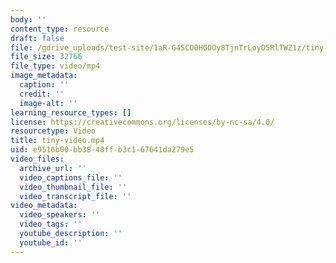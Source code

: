 ```yaml
---
body: ''
content_type: resource
draft: false
file: /gdrive_uploads/test-site/1aR-G4SCO0HGOOy8TjnTrLoyD5RlTWZ1z/tiny-video.mp4
file_size: 32766
file_type: video/mp4
image_metadata:
  caption: ''
  credit: ''
  image-alt: ''
learning_resource_types: []
license: https://creativecommons.org/licenses/by-nc-sa/4.0/
resourcetype: Video
title: tiny-video.mp4
uid: e9516b00-bb38-48ff-b3c1-67641da279e5
video_files:
  archive_url: ''
  video_captions_file: ''
  video_thumbnail_file: ''
  video_transcript_file: ''
video_metadata:
  video_speakers: ''
  video_tags: ''
  youtube_description: ''
  youtube_id: ''
---
```

